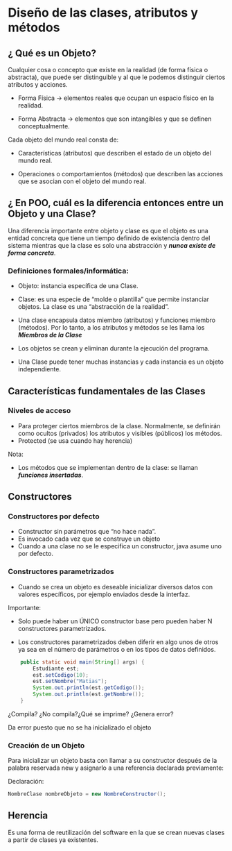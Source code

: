 #  Diseño de las clases, atributos y métodos

## ¿ Qué es un Objeto?

Cualquier cosa o concepto que existe en la realidad (de forma física o
abstracta), que puede ser distinguible y al que le podemos distinguir
ciertos atributos y acciones.

* Forma Física → elementos reales que ocupan un espacio físico en la realidad.

* Forma Abstracta → elementos que son intangibles y que se definen conceptualmente.

Cada objeto del mundo real consta de:

* Características (atributos) que describen el estado de un objeto del mundo real.

* Operaciones o comportamientos (métodos) que describen las acciones que se asocian con el objeto del mundo real.

## ¿ En POO, cuál es la diferencia entonces entre un Objeto y una Clase?

Una diferencia importante entre objeto y clase es que el objeto es una entidad concreta que tiene un tiempo definido de existencia dentro del sistema mientras que la clase es solo una abstracción y ***nunca existe de forma concreta***.

### Definiciones formales/informática:

* Objeto: instancia específica de una Clase.

* Clase: es una especie de “molde o plantilla” que permite instanciar objetos. La clase es una “abstracción de la realidad”.

* Una clase encapsula datos miembro (atributos) y funciones
miembro (métodos). Por lo tanto, a los atributos y métodos se les llama los ***Miembros de la Clase***

* Los objetos se crean y eliminan durante la ejecución del programa.
* Una Clase puede tener muchas instancias y cada instancia es un objeto independiente.

## Características fundamentales de las Clases

### Niveles de acceso
- Para proteger ciertos miembros de la clase. Normalmente, se definirán como ocultos (privados) los atributos y visibles (públicos) los métodos.
- Protected (se usa cuando hay herencia)

Nota:
- Los métodos que se implementan dentro de la clase: se llaman ***funciones insertadas***.

## Constructores

### Constructores por defecto

* Constructor sin parámetros que “no hace nada”.
* Es invocado cada vez que se construye un objeto
* Cuando a una clase no se le especifica un constructor, java asume uno por defecto.

### Constructores parametrizados

* Cuando se crea un objeto es deseable inicializar diversos datos con valores específicos, por ejemplo enviados desde la interfaz.

Importante:
* Solo puede haber un ÚNICO constructor base pero pueden
haber N constructores parametrizados.

* Los constructores parametrizados deben diferir en algo unos
de otros ya sea en el número de parámetros o en los tipos de
datos definidos.

```Java
    public static void main(String[] args) {
        Estudiante est;
        est.setCodigo(10);
        est.setNombre("Matias");
        System.out.println(est.getCodigo());
        System.out.println(est.getNombre());
    }
```
¿Compila? ¿No compila?¿Qué se imprime? ¿Genera error?

Da error puesto que no se ha inicializado el objeto

### Creación de un Objeto
Para inicializar un objeto basta con llamar a su constructor después de la palabra reservada new y asignarlo a una referencia declarada previamente:

Declaración:
```Java
NombreClase nombreObjeto = new NombreConstructor();
```

## Herencia
Es una forma de
reutilización del software en la que se crean nuevas clases a
partir de clases ya existentes.


